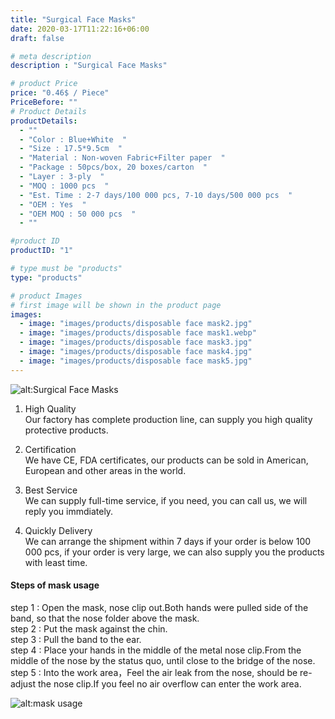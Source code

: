 ```yaml
---
title: "Surgical Face Masks"
date: 2020-03-17T11:22:16+06:00
draft: false

# meta description
description : "Surgical Face Masks"

# product Price
price: "0.46$ / Piece"
PriceBefore: ""
# Product Details
productDetails: 
  - ""
  - "Color : Blue+White  "
  - "Size : 17.5*9.5cm  "
  - "Material : Non-woven Fabric+Filter paper  "
  - "Package : 50pcs/box, 20 boxes/carton  "
  - "Layer : 3-ply  "
  - "MOQ : 1000 pcs  "
  - "Est. Time : 2-7 days/100 000 pcs, 7-10 days/500 000 pcs  "
  - "OEM : Yes  "
  - "OEM MOQ : 50 000 pcs  "
  - ""

#product ID
productID: "1"

# type must be "products"
type: "products"

# product Images
# first image will be shown in the product page
images:
  - image: "images/products/disposable face mask2.jpg"
  - image: "images/products/disposable face mask1.webp"  
  - image: "images/products/disposable face mask3.jpg"
  - image: "images/products/disposable face mask4.jpg"
  - image: "images/products/disposable face mask5.jpg"
---
```


![alt:Surgical Face Masks](/images/products/disposable%20face%20mask7.jpg)

1. High Quality  
  Our factory has complete production line, can supply you high quality protective products.

2. Certification  
We have CE, FDA certificates, our products can be sold in American, European and other areas in the world.

3. Best Service  
We can supply full-time service, if you need, you can call us, we will reply you immdiately.

4. Quickly Delivery  
We can arrange the shipment within 7 days if your order is below 100 000 pcs, if your order is very large, we can also supply you the products with least time.


#### Steps of mask usage 

step 1 : Open the mask, nose clip out.Both hands were pulled side of the band, so that the nose folder above the mask.  
step 2 : Put the mask against the chin.  
step 3 : Pull the band to the ear.  
step 4 : Place your hands in the middle of the metal nose clip.From the middle of the nose by the status quo, until close to the bridge of the nose.  
step 5 : Into the work area，Feel the air leak from the nose, should be re-adjust the nose clip.If you feel no air overflow can enter the work area. 


![alt:mask usage](/images/products/usage.jpg)